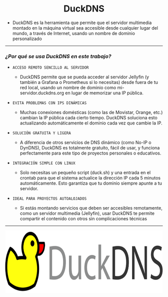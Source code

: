 <h1 align="center">DuckDNS</h1>

- DuckDNS es la herramienta que permite que el servidor multimedia montado en la máquina virtual sea accesible desde cualquier lugar del mundo, a través de Internet, usando un nombre de dominio personalizado

---

### *¿Por qué se usa DuckDNS en este trabajo?*

- `ACCESO REMOTO SENCILLO AL SERVIDOR`
    - DuckDNS permite que se pueda acceder al servidor Jellyfin (y también a Grafana o Prometheus si lo necesitas) desde fuera de tu red local, usando un nombre de dominio como mi-servidor.duckdns.org en lugar de memorizar una IP pública.

- `EVITA PROBLEMAS CON IPS DINÁMICAS`
    - Muchas conexiones domésticas (como las de Movistar, Orange, etc.) cambian la IP pública cada cierto tiempo. DuckDNS soluciona esto actualizando automáticamente el dominio cada vez que cambie la IP.

- `SOLUCIÓN GRATUITA Y LIGERA`
    - A diferencia de otros servicios de DNS dinámico (como No-IP o DynDNS), DuckDNS es totalmente gratuito, fácil de usar, y funciona perfectamente para este tipo de proyectos personales o educativos.

- `INTEGRACIÓN SIMPLE CON LINUX`
    - Solo necesitas un pequeño script (duck.sh) y una entrada en el crontab para que el sistema actualice la dirección IP cada 5 minutos automáticamente. Esto garantiza que tu dominio siempre apunte a tu servidor.

- `IDEAL PARA PROYECTOS AUTOALOJADOS`
    - Si estás montando servicios que deben ser accesibles remotamente, como un servidor multimedia (Jellyfin), usar DuckDNS te permite compartir el contenido con otros sin complicaciones técnicas

---
 
<p align="center">
  <img src="/MainFolder/img/duck.png" alt="DuckDNS" width="750" height="200">
</p>


